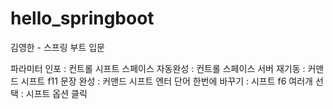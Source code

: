 # hello_springboot
김영한 - 스프링 부트 입문



파라미터 인포 : 컨트롤 시프트 스페이스
자동완성 : 컨트롤 스페이스
서버 재기동 : 커맨드 시프트 f11
문장 완성 : 커맨드 시프트 엔터
단어 한번에 바꾸기 : 시프트 f6
여러개 선택 : 시프트 옵션 클릭
